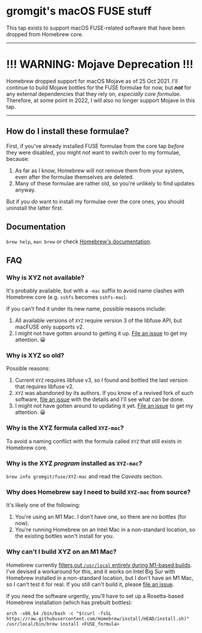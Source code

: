 # gromgit's macOS FUSE stuff

This tap exists to support macOS FUSE-related software that have been dropped from Homebrew core.

---

# !!! WARNING: Mojave Deprecation !!!

Homebrew dropped support for macOS Mojave as of 25 Oct 2021. I'll continue to build Mojave bottles for the FUSE formulae for now, but ***not*** for any external dependencies that they rely on, _especially core formulae_. Therefore, at some point in 2022, I will also no longer support Mojave in this tap.

---

## How do I install these formulae?

First, if you've already installed FUSE formulae from the core tap _before_ they were disabled, you might _not_ want to switch over to my formulae, because:
1. As far as I know, Homebrew will not remove them from your system, even after the formulae themselves are deleted.
2. Many of these formulae are rather old, so you're unlikely to find updates anyway.

But if you _do_ want to install my formulae over the core ones, you should uninstall the latter first.

## Documentation

`brew help`, `man brew` or check [Homebrew's documentation](https://docs.brew.sh).

## FAQ

### Why is XYZ not available?

It's probably available, but with a `-mac` suffix to avoid name clashes with Homebrew core (e.g. `sshfs` becomes `sshfs-mac`).

If you can't find it under its new name, possible reasons include:
1. All available versions of `XYZ` require version 3 of the libfuse API, but macFUSE only supports v2.
2. I might not have gotten around to getting it up. [File an issue](https://github.com/gromgit/homebrew-fuse/issues/new/choose) to get my attention. 😀

### Why is XYZ so old?

Possible reasons:
1. Current `XYZ` requires libfuse v3, so I found and bottled the last version that requires libfuse v2.
2. `XYZ` was abandoned by its authors. If you know of a revived fork of such software, [file an issue](https://github.com/gromgit/homebrew-fuse/issues/new/choose) with the details and I'll see what can be done.
3. I might not have gotten around to updating it yet. [File an issue](https://github.com/gromgit/homebrew-fuse/issues/new/choose) to get my attention. 😀

### Why is the XYZ formula called `XYZ-mac`?

To avoid a naming conflict with the formula called `XYZ` that still exists in Homebrew core.

### Why is the XYZ _program_ installed as `XYZ-mac`?

`brew info gromgit/fuse/XYZ-mac` and read the _Caveats_ section.

### Why does Homebrew say I need to build `XYZ-mac` from source?

It's likely one of the following:
1. You're using an M1 Mac. I don't have one, so there are no bottles (for now).
2. You're running Homebrew on an Intel Mac in a non-standard location, so the existing bottles won't install for you.

### Why can't I build XYZ on an M1 Mac?

Homebrew currently [filters out `/usr/local` entirely during M1-based builds](https://github.com/Homebrew/brew/blob/04532cb6216b69a5b067aa7a4e22cff0944b257d/Library/Homebrew/shims/super/cc#L266-L270). I've devised a workaround for this, and it works on Intel Big Sur with Homebrew installed in a non-standard location, but I don't have an M1 Mac, so I can't test it for real. If you still can't build it, please [file an issue](https://github.com/gromgit/homebrew-fuse/issues/new/choose).

If you need the software urgently, you'll have to set up a Rosetta-based Homebrew installation (which has prebuilt bottles):
```
arch -x86_64 /bin/bash -c "$(curl -fsSL https://raw.githubusercontent.com/Homebrew/install/HEAD/install.sh)"
/usr/local/bin/brew install <FUSE_formula>
```
